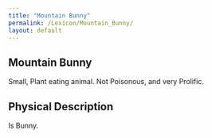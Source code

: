 ```yaml
---
title: "Mountain Bunny"
permalink: /Lexicon/Mountain_Bunny/
layout: default
---
```

Mountain Bunny
---
Small, Plant eating animal. Not Poisonous, and very Prolific.

## Physical Description
Is Bunny.